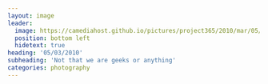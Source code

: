 ```yaml
---
layout: image
leader:
  image: https://camediahost.github.io/pictures/project365/2010/mar/05/050310.jpg
  position: bottom left
  hidetext: true
heading: '05/03/2010'
subheading: 'Not that we are geeks or anything'
categories: photography
---
```


